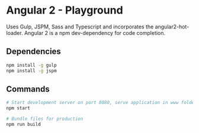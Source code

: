 # Angular 2 - Playground

Uses Gulp, JSPM, Sass and Typescript and incorporates the angular2-hot-loader.
Angular 2 is a npm dev-dependency for code completion.

## Dependencies

```bash
npm install -g gulp
npm install -g jspm
```

## Commands

```bash
# Start development server on port 8080, serve application in www folder and enable hot reloading
npm start 

# Bundle files for production
npm run build
```
